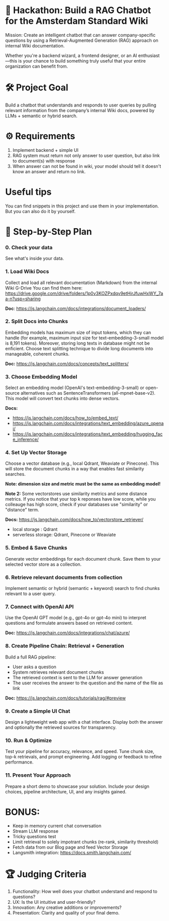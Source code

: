 # 🧠 Hackathon: Build a RAG Chatbot for the Amsterdam Standard Wiki
Mission: Create an intelligent chatbot that can answer company-specific questions by using a Retrieval-Augmented Generation (RAG) approach on internal Wiki documentation.

Whether you're a backend wizard, a frontend designer, or an AI enthusiast—this is your chance to build something truly useful that your entire organization can benefit from.

# 🛠️ Project Goal
Build a chatbot that understands and responds to user queries by pulling relevant information from the company’s internal Wiki docs, powered by LLMs + semantic or hybrid search.

# ⚙️ Requirements
1. Implement backend + simple UI
2. RAG system must return not only answer to user question, but also link to document(s) with response
3. When answer can not be found in wiki, your model should tell it doesn't know an answer and return no link.

# Useful tips
You can find snippets in this project and use them in your implementation. But you can also do it by yourself.

# 🧩 Step-by-Step Plan

### 0. Check your data
See what's inside your data.


### 1. Load Wiki Docs
Collect and load all relevant documentation (Markdown) from the internal Wiki G-Drive
You can find them here: https://drive.google.com/drive/folders/1p0v3KOZPxdqv9etHirJfuwHxWY_7aa-n?usp=sharing

**Doc**: https://js.langchain.com/docs/integrations/document_loaders/


### 2. Split Docs into Chunks
Embedding models has maximum size of input tokens, which they can handle (for example, maximum input size for text-embedding-3-small model is 8,191 tokens). Moreover, storing long texts in database might not be enficient.
Choose text splitting technique to divide long documents into manageable, coherent chunks.

**Doc:** https://js.langchain.com/docs/concepts/text_splitters/


### 3. Choose Embedding Model
Select an embedding model (OpenAI's text-embedding-3-small) or open-source alternatives such as SentenceTransformers (all-mpnet-base-v2).
This model will convert text chunks into dense vectors.

**Docs:**
- https://js.langchain.com/docs/how_to/embed_text/
- https://js.langchain.com/docs/integrations/text_embedding/azure_openai/
- https://js.langchain.com/docs/integrations/text_embedding/hugging_face_inference/


### 4. Set Up Vector Storage
Choose a vector database (e.g., local Qdrant, Weaviate or Pinecone).
This will store the document chunks in a way that enables fast similarity searches.

**Note: dimension size and metric must be the same as embedding model!**

**Note 2:** Some vectorstores use similarity metrics and some distance metrics. If you notice that your top k reponses have low score, while you colleauge has high score, check if your databases use "similarity" or "distance" term.

**Docs:** https://js.langchain.com/docs/how_to/vectorstore_retriever/
- local storage : Qdrant
- serverless storage: Qdrant, Pinecone or Weaviate


### 5. Embed & Save Chunks
Generate vector embeddings for each document chunk.
Save them to your selected vector store as a collection.


### 6. Retrieve relevant documents from collection
Implement semantic or hybrid (semantic + keyword) search to find chunks relevant to a user query.


### 7. Connect with OpenAI API
Use the OpenAI GPT model (e.g., gpt-4o or gpt-4o mini) to interpret questions and formulate answers based on retrieved content.

**Doc:** https://js.langchain.com/docs/integrations/chat/azure/

### 8. Create Pipeline Chain: Retrieval + Generation
Build a full RAG pipeline:
- User asks a question
- System retrieves relevant document chunks
- The retrieved context is sent to the LLM for answer generation
- The user receives the answer to the question and the name of the file as link

**Doc:** https://js.langchain.com/docs/tutorials/rag/#preview


### 9. Create a Simple UI Chat
Design a lightweight web app with a chat interface.
Display both the answer and optionally the retrieved sources for transparency.


### 10. Run & Optimize
Test your pipeline for accuracy, relevance, and speed.
Tune chunk size, top-k retrievals, and prompt engineering.
Add logging or feedback to refine performance.


### 11. Present Your Approach
Prepare a short demo to showcase your solution.
Include your design choices, pipeline architecture, UI, and any insights gained.


# BONUS:
 - Keep in memory current chat conversation
 - Stream LLM response
 - Tricky questions test
 - Limit retrieval to solely impotrant chunks (re-rank, similarity threshold)
 - Fetch data from our Blog page and feed Vector Storage
 - Langsmith integration: https://docs.smith.langchain.com/


# 🏆 Judging Criteria
1. Functionality: How well does your chatbot understand and respond to questions?
2. UX: Is the UI intuitive and user-friendly?
3. Innovation: Any creative additions or improvements?
4. Presentation: Clarity and quality of your final demo.
